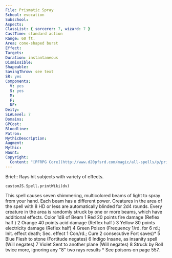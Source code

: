 ```yaml
---
File: Prismatic Spray
School: evocation
Subschool: 
Aspects: 
ClassList: { sorcerer: 7, wizard: 7 }
CastTime: standard action
Range: 60 ft.
Area: cone-shaped burst
Effect: 
Targets: 
Duration: instantaneous
Dismissible: 
Shapeable: 
SavingThrow: see text
SR: yes
Components:
  V: yes
  S: yes
  M: 
  F: 
  DF: 
Deity: 
SLALevel: 7
Domains: 
GPCost: 
Bloodline: 
Patron: 
MythicDescription: 
Augment: 
Mythic: 
Haunt: 
Copyright:
  Content: "[PFRPG Core](http://www.d20pfsrd.com/magic/all-spells/p/prismatic-spray)"
---
```

Brief:: Rays hit subjects with variety of effects.

```dataviewjs
customJS.Spell.printWiki(dv)
```

This spell causes seven shimmering, multicolored beams of light to spray from your hand. Each beam has a different power. Creatures in the area of the spell with 8 HD or less are automatically blinded for 2d4 rounds. Every creature in the area is randomly struck by one or more beams, which have additional effects. Color 1d8 of Beam 1 Red 20 points fire damage (Reflex half ) 2 Orange 40 points acid damage (Reflex half ) 3 Yellow 80 points electricity damage (Reflex half) 4 Green Poison (Frequency 1/rd. for 6 rd.; Init. effect death; Sec. effect 1 Con/rd.; Cure 2 consecutive Fort saves)* 5 Blue Flesh to stone (Fortitude negates) 6 Indigo Insane, as insanity spell (Will negates) 7 Violet Sent to another plane (Will negates) 8 Struck by Roll twice more, ignoring any "8" two rays results * See poisons on page 557.

